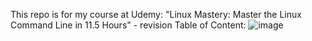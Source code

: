 This repo is for my course at Udemy: "Linux Mastery: Master the Linux Command Line in 11.5 Hours" - revision
Table of Content:
![image](https://github.com/BogomilaKatsarska/LinuxOS/assets/90954520/e5df6e13-959d-4e81-b693-0c77c47af5bd)
